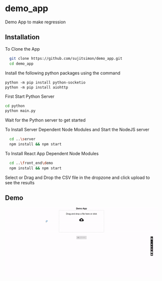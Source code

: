 # demo_app

Demo App to make regression


## Installation

To Clone the App

```bash
  git clone https://github.com/sujitsimon/demo_app.git
  cd demo_app
```
Install the following python packages using the command
```
python -m pip install python-socketio
python -m pip install aiohttp

```
First Start Python Server

```bash
cd python
python main.py
```
Wait for the Python server to get started

To Install Server Dependent Node Modules and Start the NodeJS server
```bash
  cd ..\server
  npm install && npm start
```

To Install React App Dependent Node Modules
```bash
  cd ..\front_end\demo
  npm install && npm start
```

Select or Drag and Drop the CSV file in the dropzone and click upload to see the results
## Demo
![Demo](https://github.com/sujitsimon/demo_app/blob/main/demo_video/demo.gif)

